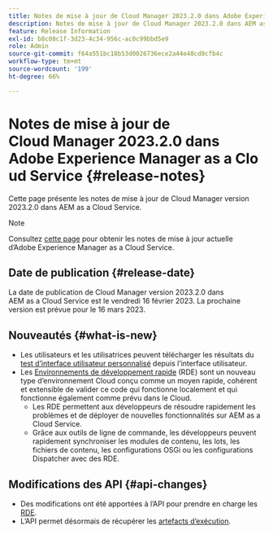 ```yaml
---
title: Notes de mise à jour de Cloud Manager 2023.2.0 dans Adobe Experience Manager as a Cloud Service
description: Notes de mise à jour de Cloud Manager 2023.2.0 dans AEM as a Cloud Service.
feature: Release Information
exl-id: b8c08c1f-3d23-4c34-956c-ac0c99bbd5e9
role: Admin
source-git-commit: f64a551bc18b53d0026736ece2a44e48cd0cfb4c
workflow-type: tm+mt
source-wordcount: '199'
ht-degree: 66%

---
```


# Notes de mise à jour de Cloud Manager 2023.2.0 dans Adobe Experience Manager as a Cloud Service {#release-notes}

Cette page présente les notes de mise à jour de Cloud Manager version 2023.2.0 dans AEM as a Cloud Service.

>[!NOTE]
>
>Consultez [cette page](/help/release-notes/release-notes-cloud/release-notes-current.md) pour obtenir les notes de mise à jour actuelle d’Adobe Experience Manager as a Cloud Service.

## Date de publication {#release-date}

La date de publication de Cloud Manager version 2023.2.0 dans AEM as a Cloud Service est le vendredi 16 février 2023. La prochaine version est prévue pour le 16 mars 2023.

## Nouveautés {#what-is-new}

* Les utilisateurs et les utilisatrices peuvent télécharger les résultats du [test d’interface utilisateur personnalisé](/help/implementing/cloud-manager/ui-testing.md) depuis l’interface utilisateur.
* Les [Environnements de développement rapide](/help/implementing/developing/introduction/rapid-development-environments.md) (RDE) sont un nouveau type d’environnement Cloud conçu comme un moyen rapide, cohérent et extensible de valider ce code qui fonctionne localement et qui fonctionne également comme prévu dans le Cloud.
   * Les RDE permettent aux développeurs de résoudre rapidement les problèmes et de déployer de nouvelles fonctionnalités sur AEM as a Cloud Service.
   * Grâce aux outils de ligne de commande, les développeurs peuvent rapidement synchroniser les modules de contenu, les lots, les fichiers de contenu, les configurations OSGi ou les configurations Dispatcher avec des RDE.

## Modifications des API {#api-changes}

* Des modifications ont été apportées à l’API pour prendre en charge les [RDE](https://developer.adobe.com/experience-cloud/cloud-manager/reference/api/#tag/Rapid-Development-Environments).
* L’API permet désormais de récupérer les [artefacts d’exécution](https://developer.adobe.com/experience-cloud/cloud-manager/reference/api/#tag/Execution-Artifacts).

